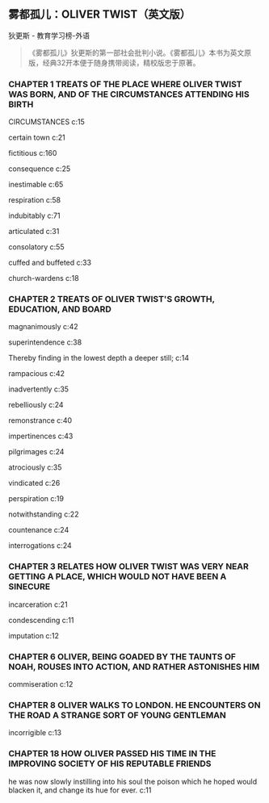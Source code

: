 ## 雾都孤儿：OLIVER TWIST（英文版）

狄更斯  -  教育学习榜-外语

> 《雾都孤儿》狄更斯的第一部社会批判小说。《雾都孤儿》本书为英文原版，经典32开本便于随身携带阅读，精校版忠于原著。


### CHAPTER 1 TREATS OF THE PLACE WHERE OLIVER TWIST WAS BORN, AND OF THE CIRCUMSTANCES ATTENDING HIS BIRTH

CIRCUMSTANCES c:15

certain town c:21

 fictitious c:160

consequence c:25

inestimable c:65

respiration c:58

indubitably c:71

articulated c:31

consolatory c:55

cuffed and buffeted  c:33

church-wardens c:18

### CHAPTER 2 TREATS OF OLIVER TWIST'S GROWTH, EDUCATION, AND BOARD

magnanimously c:42

superintendence c:38

Thereby finding in the lowest depth a deeper still; c:14

rampacious  c:42

inadvertently c:35

rebelliously c:24

remonstrance c:40

impertinences c:43

pilgrimages c:24

atrociously c:35

vindicated  c:26

perspiration c:19

notwithstanding c:22

countenance c:24

interrogations c:24

### CHAPTER 3 RELATES HOW OLIVER TWIST WAS VERY NEAR GETTING A PLACE, WHICH WOULD NOT HAVE BEEN A SINECURE

incarceration c:21

condescending c:11

 imputation  c:12

### CHAPTER 6 OLIVER, BEING GOADED BY THE TAUNTS OF NOAH, ROUSES INTO ACTION, AND RATHER ASTONISHES HIM

commiseration c:12

### CHAPTER 8 OLIVER WALKS TO LONDON. HE ENCOUNTERS ON THE ROAD A STRANGE SORT OF YOUNG GENTLEMAN

incorrigible c:13

### CHAPTER 18 HOW OLIVER PASSED HIS TIME IN THE IMPROVING SOCIETY OF HIS REPUTABLE FRIENDS

he was now slowly instilling into his soul the poison which he hoped would blacken it, and change its hue for ever. c:11